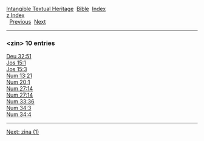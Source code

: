 [Intangible Textual Heritage](../../index)  [Bible](../index) 
[Index](index)   
[z Index](_z_)  
  [Previous](c12812)  [Next](c12814) 

------------------------------------------------------------------------

### &lt;zin&gt; 10 entries

[Deu 32:51](../kjv/deu032.htm#051)  
[Jos 15:1](../kjv/jos015.htm#001)  
[Jos 15:3](../kjv/jos015.htm#003)  
[Num 13:21](../kjv/num013.htm#021)  
[Num 20:1](../kjv/num020.htm#001)  
[Num 27:14](../kjv/num027.htm#014)  
[Num 27:14](../kjv/num027.htm#014)  
[Num 33:36](../kjv/num033.htm#036)  
[Num 34:3](../kjv/num034.htm#003)  
[Num 34:4](../kjv/num034.htm#004)  

------------------------------------------------------------------------

[Next: zina (1)](c12814)
